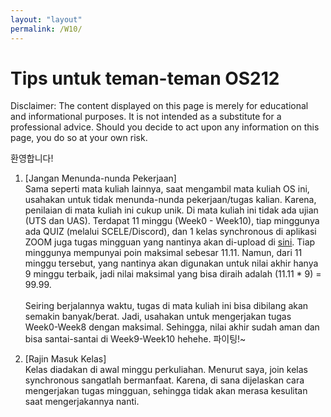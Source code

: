 ```yaml
---
layout: "layout"
permalink: /W10/
---
```


# Tips untuk teman-teman OS212

Disclaimer: The content displayed on this page is merely for educational and informational purposes. It is not intended as a substitute for a professional advice. Should you decide to act upon any information on this page, you do so at your own risk.

환영합니다!


1. [Jangan Menunda-nunda Pekerjaan]<br>
Sama seperti mata kuliah lainnya, saat mengambil mata kuliah OS ini, usahakan untuk tidak menunda-nunda pekerjaan/tugas kalian. Karena, penilaian di mata kuliah ini cukup unik. Di mata kuliah ini tidak ada ujian (UTS dan UAS). Terdapat 11 minggu (Week0 - Week10), tiap minggunya ada QUIZ (melalui SCELE/Discord), dan 1 kelas synchronous di aplikasi ZOOM juga tugas mingguan yang nantinya akan di-upload di <u><a href="https://osp4diss.vlsm.org/">sini</a></u>. Tiap minggunya mempunyai poin maksimal sebesar 11.11. Namun, dari 11 minggu tersebut, yang nantinya akan digunakan untuk nilai akhir hanya 9 minggu terbaik, jadi nilai maksimal yang bisa diraih adalah (11.11 * 9) = 99.99. <br><br>
Seiring berjalannya waktu, tugas di mata kuliah ini bisa dibilang akan semakin banyak/berat. Jadi, usahakan untuk mengerjakan tugas Week0-Week8 dengan maksimal. Sehingga, nilai akhir sudah aman dan bisa santai-santai di Week9-Week10 hehehe. 파이팅!~

2. [Rajin Masuk Kelas]<br>
Kelas diadakan di awal minggu perkuliahan. Menurut saya, join kelas synchronous sangatlah bermanfaat. Karena, di sana dijelaskan cara mengerjakan tugas mingguan, sehingga tidak akan merasa kesulitan saat mengerjakannya nanti.